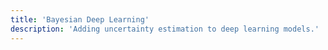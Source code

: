 ```yaml
---
title: 'Bayesian Deep Learning'
description: 'Adding uncertainty estimation to deep learning models.'
---
```

